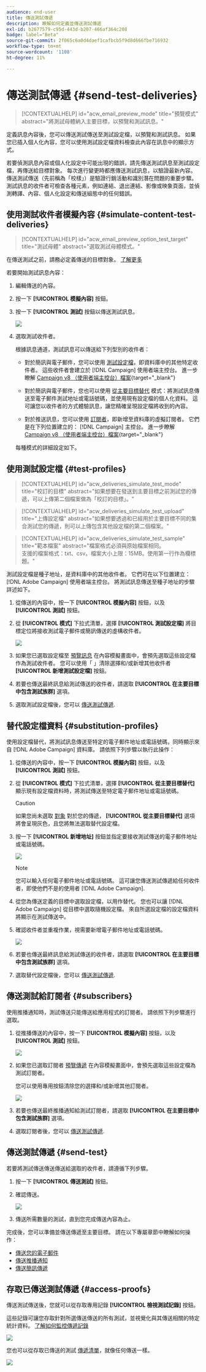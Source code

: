 ```yaml
---
audience: end-user
title: 傳送測試傳遞
description: 瞭解如何定義並傳送測試傳遞
exl-id: b2677579-c95d-443d-b207-466af364c208
badge: label="Beta"
source-git-commit: 2f065c6a0d4daef1cafbcb5f9d8d666fbe716932
workflow-type: tm+mt
source-wordcount: '1108'
ht-degree: 11%

---
```


# 傳送測試傳遞 {#send-test-deliveries}

>[!CONTEXTUALHELP]
>id="acw_email_preview_mode"
>title="預覽模式"
>abstract="將測試母體納入主要目標，以預覽和測試訊息。"

定義訊息內容後，您可以傳送測試傳送至測試設定檔，以預覽和測試訊息。 如果您已插入個人化內容，您可以使用測試設定檔資料檢查此內容在訊息中的顯示方式。

若要偵測訊息內容或個人化設定中可能出現的錯誤，請先傳送測試訊息至測試設定檔，再傳送給目標對象。 每次進行變更時都應傳送測試訊息，以驗證最新內容。 傳送測試傳送（先前稱為「校樣」）是驗證行銷活動和識別潛在問題的重要步驟。 測試訊息的收件者可檢查各種元素，例如連結、退出連結、影像或映象頁面，並偵測轉譯、內容、個人化設定和傳送組態中的任何錯誤。

## 使用測試收件者模擬內容 {#simulate-content-test-deliveries}

>[!CONTEXTUALHELP]
>id="acw_email_preview_option_test_target"
>title="測試母體"
>abstract="選取測試母體模式。"

在傳送測試之前，請務必定義傳送的目標對象。 [了解更多](../audience/about-recipients.md)


若要開始測試訊息內容：

1. 編輯傳送的內容。
1. 按一下 **[!UICONTROL 模擬內容]** 按鈕。
1. 按一下 **[!UICONTROL 測試]** 按鈕以傳送測試訊息。

   ![](assets/simulate-test-button-email.png)

1. 選取測試收件者。

   根據訊息通道，測試訊息可以傳送給下列型別的收件者：

   * 對於簡訊與電子郵件，您可以使用 [測試設定檔](#test-profiles)，即資料庫中的其他特定收件者。 這些收件者會建立於 [!DNL Campaign] 使用者端主控台。 進一步瞭解 [Campaign v8 （使用者端主控台）檔案](https://experienceleague.adobe.com/docs/campaign/campaign-v8/audience/add-profiles/test-profiles.html){target="_blank"}

   * 對於簡訊與電子郵件，您也可以使用 [從主要目標替代](#substitution-profiles) 模式：將測試訊息傳送至電子郵件測試地址或電話號碼，並使用現有設定檔的個人化資料。 這可讓您以收件者的方式體驗訊息，讓您精確呈現設定檔將收到的內容。

   * 對於推送訊息，您可以使用 [訂閱者](#subscribers)，即新增至資料庫的虛擬訂閱者。 它們是在下列位置建立的： [!DNL Campaign] 主控台。 進一步瞭解 [Campaign v8 （使用者端主控台）檔案](https://experienceleague.adobe.com/docs/campaign/campaign-v8/audience/add-profiles/test-profiles.html){target="_blank"}

   每種模式的詳細設定如下。

## 使用測試設定檔 {#test-profiles}

>[!CONTEXTUALHELP]
>id="acw_deliveries_simulate_test_mode"
>title="校訂的目標"
>abstract="如果想要在發送到主要目標之前測試您的傳遞，可以上傳第二個檔案做為「校訂的目標」。"

>[!CONTEXTUALHELP]
>id="acw_deliveries_simulate_test_upload"
>title="上傳設定檔"
>abstract="如果想要透過和已經用於主要目標不同的集合測試您的傳遞，則可以上傳包含其他設定檔的第二個檔案。"

>[!CONTEXTUALHELP]
>id="acw_deliveries_simulate_test_sample"
>title="範本檔案"
>abstract="檔案格式必須與原始檔案相同。<br/>支援的檔案格式：txt、csv。檔案大小上限：15MB。使用第一行作為欄標題。"


測試設定檔是種子地址，是資料庫中的其他收件者。 它們可在以下位置建立： [!DNL Adobe Campaign] 使用者端主控台。 將測試訊息傳送至種子地址的步驟詳述如下。

1. 從傳送的內容中，按一下 **[!UICONTROL 模擬內容]** 按鈕，以及 **[!UICONTROL 測試]** 按鈕。

1. 從 **[!UICONTROL 模式]** 下拉式清單，選擇 **[!UICONTROL 測試設定檔]** 將目標定位將接收測試電子郵件或簡訊傳送的虛構收件者。

   ![](assets/simulate-profile-mode.png)

1. 如果您已選取設定檔至 [預覽訊息](preview-content.md) 在內容模擬畫面中，會預先選取這些設定檔作為測試收件者。 您可以使用「 」清除選擇和/或新增其他收件者 **[!UICONTROL 新增測試設定檔]** 按鈕。

1. 若要也傳送最終訊息給測試傳送的收件者，請選取 **[!UICONTROL 在主要目標中包含測試族群]** 選項。

1. 選取測試設定檔後，您可以 [傳送測試傳遞](#send-test).

## 替代設定檔資料 {#substitution-profiles}

使用設定檔替代，將測試訊息傳送至特定的電子郵件地址或電話號碼，同時顯示來自 [!DNL Adobe Campaign] 資料庫。 請依照下列步驟以執行此操作：


1. 從傳送的內容中，按一下 **[!UICONTROL 模擬內容]** 按鈕，以及 **[!UICONTROL 測試]** 按鈕。

1. 從 **[!UICONTROL 模式]** 下拉式清單，選擇 **[!UICONTROL 從主要目標替代]** 顯示現有設定檔資料時，將測試傳送至特定電子郵件地址或電話號碼。

   >[!CAUTION]
   >
   >如果您尚未選取 [對象](../audience/about-recipients.md) 對於您的傳遞， **[!UICONTROL 從主要目標替代]** 選項將會呈現灰色，且您將無法選取替代設定檔。

1. 按一下 **[!UICONTROL 新增地址]** 按鈕並指定要接收測試傳送的電子郵件地址或電話號碼。

   ![](assets/simulate-add-substitution-address.png)

   >[!NOTE]
   >
   >您可以輸入任何電子郵件地址或電話號碼。 這可讓您傳送測試傳遞給任何收件者，即使他們不是的使用者 [!DNL Adobe Campaign].

1. 從您為傳送定義的目標中選取設定檔，以用作替代。 您也可以讓 [!DNL Adobe Campaign] 從目標中選取隨機設定檔。 來自所選設定檔的設定檔資料將顯示在測試傳送中。

1. 確認收件者並重複作業，視需要新增電子郵件地址或電話號碼。

   ![](assets/simulate-profile-substitute.png)

1. 若要也傳送最終訊息給測試傳送的收件者，請選取 **[!UICONTROL 在主要目標中包含測試族群]** 選項。

1. 選取替代設定檔後，您可以 [傳送測試傳遞](#send-test).

## 傳送測試給訂閱者 {#subscribers}

使用推播通知時，測試傳送只能傳送給應用程式的訂閱者。 請依照下列步驟進行選取。

1. 從推播傳送的內容中，按一下 **[!UICONTROL 模擬內容]** 按鈕，以及 **[!UICONTROL 測試]** 按鈕。

   ![](assets/simulate-test-button-push.png)

1. 如果您已選取訂閱者 [預覽傳遞](preview-content.md) 在內容模擬畫面中，會預先選取這些設定檔為測試訂閱者。

   您可以使用專用按鈕清除您的選擇和/或新增其他訂閱者。

   ![](assets/simulate-test-subscribers.png)

1. 若要也傳送最終推播通知給測試訂閱者，請選取 **[!UICONTROL 在主要目標中包含測試族群]** 選項。

1. 選取訂閱者後，您可以 [傳送測試傳遞](#send-test).

## 傳送測試傳遞 {#send-test}

若要將測試傳送傳送傳送給選取的收件者，請遵循下列步驟。

1. 按一下 **[!UICONTROL 傳送測試]** 按鈕。

1. 確認傳送。

   ![](assets/simulate-send-test.png)

1. 傳送所需數量的測試，直到您完成傳送內容為止。

完成後，您可以準備並傳送傳遞至主要目標。 請在以下專屬章節中瞭解如何操作：

* [傳送您的電子郵件](../monitor/prepare-send.md)
* [傳送推播通知](../push/send-push.md#send-push)
* [傳送簡訊傳遞](../sms/send-sms.md#send-sms)

## 存取已傳送測試傳遞 {#access-proofs}

傳送測試傳送後，您就可以從存取專用記錄 **[!UICONTROL 檢視測試記錄]** 按鈕。

這些記錄可讓您存取針對所選傳送傳送的所有測試，並視覺化與其傳送相關的特定統計資料。 [了解如何監控傳遞記錄](../monitor/delivery-logs.md)

![](assets/simulate-test-log.png)

您也可以從存取已傳送的測試 [傳遞清單](../msg/gs-messages.md)，就像任何傳送一樣。

![](assets/simulate-deliveries-list.png)
